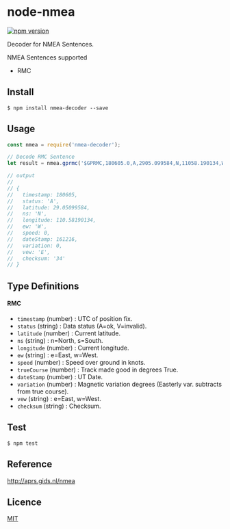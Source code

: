 # node-nmea

[![npm version](https://badge.fury.io/js/nmea-decoder.svg)](https://badge.fury.io/js/nmea-decoder)

Decoder for NMEA Sentences.

NMEA Sentences supported

* RMC

## Install

```
$ npm install nmea-decoder --save
```

## Usage

```javascript
const nmea = require('nmea-decoder');

// Decode RMC Sentence
let result = nmea.gprmc('$GPRMC,180605.0,A,2905.099584,N,11058.190134,W,0.0,,161216,0.0,E,A*34');

// output
//
// {
//   timestamp: 180605,
//   status: 'A',
//   latitude: 29.05099584,
//   ns: 'N',
//   longitude: 110.58190134,
//   ew: 'W',
//   speed: 0,
//   dateStamp: 161216,
//   variation: 0,
//   vew: 'E',
//   checksum: '34'
// }
```

## Type Definitions

#### RMC

* `timestamp` (number) : UTC of position fix.
* `status` (string) : Data status (A=ok, V=invalid).
* `latitude` (number) : Current latitude.
* `ns` (string) : n=North, s=South.
* `longitude` (number) : Current longitude.
* `ew` (string) : e=East, w=West.
* `speed` (number) : Speed over ground in knots.
* `trueCourse` (number) : Track made good in degrees True.
* `dateStamp` (number) : UT Date.
* `variation` (number) : Magnetic variation degrees (Easterly var. subtracts from true course).
* `vew` (string) : e=East, w=West.
* `checksum` (string) : Checksum.

## Test

```
$ npm test
```

## Reference

http://aprs.gids.nl/nmea

## Licence

[MIT](LICENCE)
